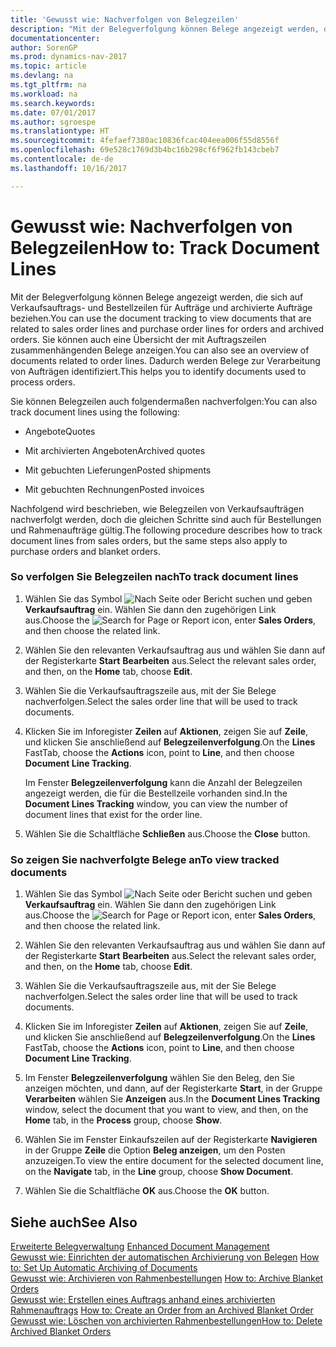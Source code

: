 ```yaml
---
title: 'Gewusst wie: Nachverfolgen von Belegzeilen'
description: "Mit der Belegverfolgung können Belege angezeigt werden, die sich auf Verkaufsauftrags- und Bestellzeilen für Aufträge und archivierte Aufträge beziehen. Sie können auch eine Übersicht der mit Auftragszeilen zusammenhängenden Belege anzeigen. Dadurch werden Belege zur Verarbeitung von Aufträgen identifiziert."
documentationcenter: 
author: SorenGP
ms.prod: dynamics-nav-2017
ms.topic: article
ms.devlang: na
ms.tgt_pltfrm: na
ms.workload: na
ms.search.keywords: 
ms.date: 07/01/2017
ms.author: sgroespe
ms.translationtype: HT
ms.sourcegitcommit: 4fefaef7380ac10836fcac404eea006f55d8556f
ms.openlocfilehash: 69e528c1769d3b4bc16b298cf6f962fb143cbeb7
ms.contentlocale: de-de
ms.lasthandoff: 10/16/2017

---
```

# <a name="how-to-track-document-lines"></a><span data-ttu-id="df7b4-105">Gewusst wie: Nachverfolgen von Belegzeilen</span><span class="sxs-lookup"><span data-stu-id="df7b4-105">How to: Track Document Lines</span></span>
<span data-ttu-id="df7b4-106">Mit der Belegverfolgung können Belege angezeigt werden, die sich auf Verkaufsauftrags- und Bestellzeilen für Aufträge und archivierte Aufträge beziehen.</span><span class="sxs-lookup"><span data-stu-id="df7b4-106">You can use the document tracking to view documents that are related to sales order lines and purchase order lines for orders and archived orders.</span></span> <span data-ttu-id="df7b4-107">Sie können auch eine Übersicht der mit Auftragszeilen zusammenhängenden Belege anzeigen.</span><span class="sxs-lookup"><span data-stu-id="df7b4-107">You can also see an overview of documents related to order lines.</span></span> <span data-ttu-id="df7b4-108">Dadurch werden Belege zur Verarbeitung von Aufträgen identifiziert.</span><span class="sxs-lookup"><span data-stu-id="df7b4-108">This helps you to identify documents used to process orders.</span></span>  
  
 <span data-ttu-id="df7b4-109">Sie können Belegzeilen auch folgendermaßen nachverfolgen:</span><span class="sxs-lookup"><span data-stu-id="df7b4-109">You can also track document lines using the following:</span></span>  
  
-   <span data-ttu-id="df7b4-110">Angebote</span><span class="sxs-lookup"><span data-stu-id="df7b4-110">Quotes</span></span>  
  
-   <span data-ttu-id="df7b4-111">Mit archivierten Angeboten</span><span class="sxs-lookup"><span data-stu-id="df7b4-111">Archived quotes</span></span>  
  
-   <span data-ttu-id="df7b4-112">Mit gebuchten Lieferungen</span><span class="sxs-lookup"><span data-stu-id="df7b4-112">Posted shipments</span></span>  
  
-   <span data-ttu-id="df7b4-113">Mit gebuchten Rechnungen</span><span class="sxs-lookup"><span data-stu-id="df7b4-113">Posted invoices</span></span>  
  
 <span data-ttu-id="df7b4-114">Nachfolgend wird beschrieben, wie Belegzeilen von Verkaufsaufträgen nachverfolgt werden, doch die gleichen Schritte sind auch für Bestellungen und Rahmenaufträge gültig.</span><span class="sxs-lookup"><span data-stu-id="df7b4-114">The following procedure describes how to track document lines from sales orders, but the same steps also apply to purchase orders and blanket orders.</span></span>  
  
### <a name="to-track-document-lines"></a><span data-ttu-id="df7b4-115">So verfolgen Sie Belegzeilen nach</span><span class="sxs-lookup"><span data-stu-id="df7b4-115">To track document lines</span></span>  
  
1.  <span data-ttu-id="df7b4-116">Wählen Sie das Symbol ![Nach Seite oder Bericht suchen](media/ui-search/search_small.png "Nach Seite oder Bericht suchen") und geben **Verkaufsauftrag** ein. Wählen Sie dann den zugehörigen Link aus.</span><span class="sxs-lookup"><span data-stu-id="df7b4-116">Choose the ![Search for Page or Report](media/ui-search/search_small.png "Search for Page or Report icon") icon, enter **Sales Orders**, and then choose the related link.</span></span>  
  
2.  <span data-ttu-id="df7b4-117">Wählen Sie den relevanten Verkaufsauftrag aus und wählen Sie dann auf der Registerkarte **Start** **Bearbeiten** aus.</span><span class="sxs-lookup"><span data-stu-id="df7b4-117">Select the relevant sales order, and then, on the **Home** tab, choose **Edit**.</span></span>  
  
3.  <span data-ttu-id="df7b4-118">Wählen Sie die Verkaufsauftragszeile aus, mit der Sie Belege nachverfolgen.</span><span class="sxs-lookup"><span data-stu-id="df7b4-118">Select the sales order line that will be used to track documents.</span></span>  
  
4.  <span data-ttu-id="df7b4-119">Klicken Sie im Inforegister **Zeilen** auf **Aktionen**, zeigen Sie auf **Zeile**, und klicken Sie anschließend auf **Belegzeilenverfolgung**.</span><span class="sxs-lookup"><span data-stu-id="df7b4-119">On the **Lines** FastTab, choose the **Actions** icon, point to **Line**, and then choose **Document Line Tracking**.</span></span>  
  
     <span data-ttu-id="df7b4-120">Im Fenster **Belegzeilenverfolgung** kann die Anzahl der Belegzeilen angezeigt werden, die für die Bestellzeile vorhanden sind.</span><span class="sxs-lookup"><span data-stu-id="df7b4-120">In the **Document Lines Tracking** window, you can view the number of document lines that exist for the order line.</span></span>  
  
5.  <span data-ttu-id="df7b4-121">Wählen Sie die Schaltfläche **Schließen** aus.</span><span class="sxs-lookup"><span data-stu-id="df7b4-121">Choose the **Close** button.</span></span>  
  
### <a name="to-view-tracked-documents"></a><span data-ttu-id="df7b4-122">So zeigen Sie nachverfolgte Belege an</span><span class="sxs-lookup"><span data-stu-id="df7b4-122">To view tracked documents</span></span>  
  
1.  <span data-ttu-id="df7b4-123">Wählen Sie das Symbol ![Nach Seite oder Bericht suchen](media/ui-search/search_small.png "Nach Seite oder Bericht suchen") und geben **Verkaufsauftrag** ein. Wählen Sie dann den zugehörigen Link aus.</span><span class="sxs-lookup"><span data-stu-id="df7b4-123">Choose the ![Search for Page or Report](media/ui-search/search_small.png "Search for Page or Report icon") icon, enter **Sales Orders**, and then choose the related link.</span></span>  
  
2.  <span data-ttu-id="df7b4-124">Wählen Sie den relevanten Verkaufsauftrag aus und wählen Sie dann auf der Registerkarte **Start** **Bearbeiten** aus.</span><span class="sxs-lookup"><span data-stu-id="df7b4-124">Select the relevant sales order, and then, on the **Home** tab, choose **Edit**.</span></span>  
  
3.  <span data-ttu-id="df7b4-125">Wählen Sie die Verkaufsauftragszeile aus, mit der Sie Belege nachverfolgen.</span><span class="sxs-lookup"><span data-stu-id="df7b4-125">Select the sales order line that will be used to track documents.</span></span>  
  
4.  <span data-ttu-id="df7b4-126">Klicken Sie im Inforegister **Zeilen** auf **Aktionen**, zeigen Sie auf **Zeile**, und klicken Sie anschließend auf **Belegzeilenverfolgung**.</span><span class="sxs-lookup"><span data-stu-id="df7b4-126">On the **Lines** FastTab, choose the **Actions** icon, point to **Line**, and then choose **Document Line Tracking**.</span></span>  
  
5.  <span data-ttu-id="df7b4-127">Im Fenster **Belegzeilenverfolgung** wählen Sie den Beleg, den Sie anzeigen möchten, und dann, auf der Registerkarte **Start**, in der Gruppe **Verarbeiten** wählen Sie **Anzeigen** aus.</span><span class="sxs-lookup"><span data-stu-id="df7b4-127">In the **Document Lines Tracking** window, select the document that you want to view, and then, on the **Home** tab, in the **Process** group, choose **Show**.</span></span>  
  
6.  <span data-ttu-id="df7b4-128">Wählen Sie im Fenster Einkaufszeilen auf der Registerkarte **Navigieren** in der Gruppe **Zeile** die Option **Beleg anzeigen**, um den Posten anzuzeigen.</span><span class="sxs-lookup"><span data-stu-id="df7b4-128">To view the entire document for the selected document line, on the **Navigate** tab, in the **Line** group, choose **Show Document**.</span></span>  
  
7.  <span data-ttu-id="df7b4-129">Wählen Sie die Schaltfläche **OK** aus.</span><span class="sxs-lookup"><span data-stu-id="df7b4-129">Choose the **OK** button.</span></span>  
  
## <a name="see-also"></a><span data-ttu-id="df7b4-130">Siehe auch</span><span class="sxs-lookup"><span data-stu-id="df7b4-130">See Also</span></span>  
 <span data-ttu-id="df7b4-131">[Erweiterte Belegverwaltung](enhanced-document-management.md) </span><span class="sxs-lookup"><span data-stu-id="df7b4-131">[Enhanced Document Management](enhanced-document-management.md) </span></span>  
 <span data-ttu-id="df7b4-132">[Gewusst wie: Einrichten der automatischen Archivierung von Belegen](how-to-set-up-automatic-archiving-of-documents.md) </span><span class="sxs-lookup"><span data-stu-id="df7b4-132">[How to: Set Up Automatic Archiving of Documents](how-to-set-up-automatic-archiving-of-documents.md) </span></span>  
 <span data-ttu-id="df7b4-133">[Gewusst wie: Archivieren von Rahmenbestellungen](how-to-archive-blanket-orders.md) </span><span class="sxs-lookup"><span data-stu-id="df7b4-133">[How to: Archive Blanket Orders](how-to-archive-blanket-orders.md) </span></span>  
 <span data-ttu-id="df7b4-134">[Gewusst wie: Erstellen eines Auftrags anhand eines archivierten Rahmenauftrags](how-to-create-an-order-from-an-archived-blanket-order.md) </span><span class="sxs-lookup"><span data-stu-id="df7b4-134">[How to: Create an Order from an Archived Blanket Order](how-to-create-an-order-from-an-archived-blanket-order.md) </span></span>  
 [<span data-ttu-id="df7b4-135">Gewusst wie: Löschen von archivierten Rahmenbestellungen</span><span class="sxs-lookup"><span data-stu-id="df7b4-135">How to: Delete Archived Blanket Orders</span></span>](how-to-delete-archived-blanket-orders.md)
